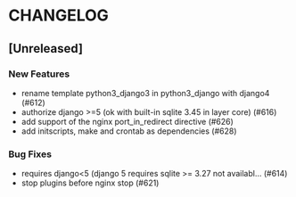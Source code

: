# CHANGELOG

## [Unreleased]

### New Features

- rename template python3_django3 in python3_django with django4 (#612)
- authorize django >=5 (ok with built-in sqlite 3.45 in layer core) (#616)
- add support of the nginx port_in_redirect directive (#626)
- add initscripts, make and crontab as dependencies (#628)

### Bug Fixes

- requires django<5 (django 5 requires sqlite >= 3.27 not availabl… (#614)
- stop plugins before nginx stop (#621)


